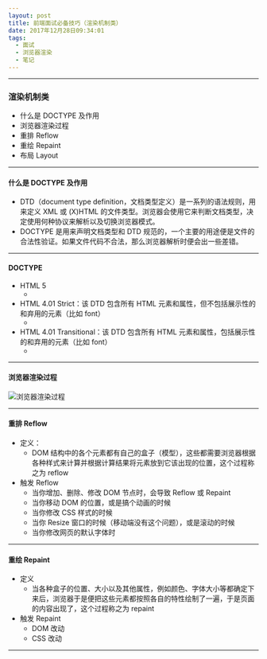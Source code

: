 ```yaml
---
layout: post
title: 前端面试必备技巧（渲染机制类）
date: 2017年12月28日09:34:01
tags: 
  - 面试
  - 浏览器渲染
  - 笔记
---
```


---

### 渲染机制类
- 什么是 DOCTYPE 及作用
- 浏览器渲染过程
- 重排 Reflow
- 重绘 Repaint
- 布局 Layout

---

#### 什么是 DOCTYPE 及作用
- DTD（document type definition，文档类型定义）是一系列的语法规则，用来定义 XML 或 (X)HTML 的文件类型。浏览器会使用它来判断文档类型，决定使用何种协议来解析以及切换浏览器模式。
- DOCTYPE 是用来声明文档类型和 DTD 规范的，一个主要的用途便是文件的合法性验证。如果文件代码不合法，那么浏览器解析时便会出一些差错。

---

<!-- more -->

#### DOCTYPE
- HTML 5
  - <!DOCTYPE html>
- HTML 4.01 Strict：该 DTD 包含所有 HTML 元素和属性，但不包括展示性的和弃用的元素（比如 font）
  - <!DOCTYPE HTML PUBLIC "-//W3C//DTD HTML 4.01//EN" "http://www.w3.org/TR/html4/strict.dtd">
- HTML 4.01 Transitional：该 DTD 包含所有 HTML 元素和属性，包括展示性的和弃用的元素（比如 font）
  - <!DOCTYPE HTML PUBLIC "-//W3C//DTD HTML 4.01 Transitional//EN" "http://www.w3.org/TR/html4/loose.dtd">

---

#### 浏览器渲染过程
![浏览器渲染过程](/assets/imgs/browser.png)

---

#### 重排 Reflow
- 定义：
  - DOM 结构中的各个元素都有自己的盒子（模型），这些都需要浏览器根据各种样式来计算并根据计算结果将元素放到它该出现的位置，这个过程称之为 reflow
- 触发 Reflow
  - 当你增加、删除、修改 DOM 节点时，会导致 Reflow 或 Repaint
  - 当你移动 DOM 的位置，或是搞个动画的时候
  - 当你修改 CSS 样式的时候
  - 当你 Resize 窗口的时候（移动端没有这个问题），或是滚动的时候
  - 当你修改网页的默认字体时

---

#### 重绘 Repaint
- 定义
  - 当各种盒子的位置、大小以及其他属性，例如颜色、字体大小等都确定下来后，浏览器于是便把这些元素都按照各自的特性绘制了一遍，于是页面的内容出现了，这个过程称之为 repaint
- 触发 Repaint
  - DOM 改动
  - CSS 改动

---




